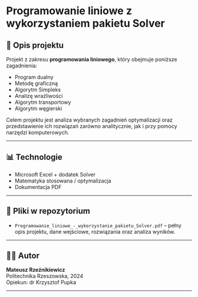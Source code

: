 # Programowanie liniowe z wykorzystaniem pakietu Solver

## 📌 Opis projektu

Projekt z zakresu **programowania liniowego**, który obejmuje poniższe zagadnienia:
- Program dualny
- Metodę graficzną
- Algorytm Simpleks
- Analizę wrażliwości
- Algorytm transportowy
- Algorytm węgierski

Celem projektu jest analiza wybranych zagadnień optymalizacji oraz przedstawienie ich rozwiązań zarówno analitycznie, jak i przy pomocy narzędzi komputerowych.

---

## 📊 Technologie

- Microsoft Excel + dodatek Solver
- Matematyka stosowana / optymalizacja
- Dokumentacja PDF

---

## 📁 Pliki w repozytorium

- `Programowanie_liniowe_-_wykorzystanie_pakietu_Solver.pdf` – pełny opis projektu, dane wejściowe, rozwiązania oraz analiza wyników.

---

## 👨‍💻 Autor

**Mateusz Rzeźnikiewicz**  
Politechnika Rzeszowska, 2024  
Opiekun: dr Krzysztof Pupka

---
